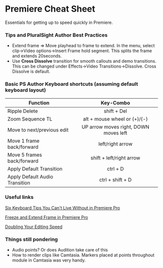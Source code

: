 # Premiere Cheat Sheet

Essentials for getting up to speed quickly in Premiere.

### Tips and PluralSight Author Best Practices

- Extend frame => Move playhead to frame to extend. In the menu, select clip->Video options->Insert Frame hold segment. This splits the frame and extends 20seconds.
- Use **Cross Dissolve** transition for smooth callouts and demo transitions. This can be changed under Effects->Video Transitions->Dissolve. Cross Dissolve is default.
  
### Basic PS Author Keyboard shortcuts (assuming default keyboard layout)

| Function                       |               Key-Combo               |
| ------------------------------ | :-----------------------------------: |
| Ripple Delete                  |              shift + Del              |
| Zoom Sequence TL               |     alt + mouse wheel or (+)/(-)      |
| Move to next/previous edit     | UP arrow moves right, DOWN moves left |
| Move 1 frame back/forward      |           left/right arrow            |
| Move 5 frames back/forward     |       shift + left/right arrow        |
| Apply Default Transition       |               ctrl + D                |
| Apply Default Audio Transition |           ctrl + shift + D            |

### Useful links

[Six Keyboard Tips You Can't Live Without in Premiere Pro](https://www.youtube.com/watch?time_continue=16&v=uUCMvHUNyf0)

[Freeze and Extend Frame in Premiere Pro](https://www.youtube.com/watch?v=ORhGszVyKyA)

[Doubling Your Editing Speed](https://www.videomaker.com/article/c3/15643-doubling-your-editing-speed)

### Things still pondering

- Audio points? Or does Audition take care of this
- How to render clips like Camtasia. Markers placed at points throughout module in Camtasia was very handy.
  
